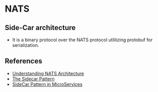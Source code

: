 # NATS

## Side-Car architecture
- It is a binary protocol over the NATS protocol utlilizing protobuf for serialization. 

## References
- [Understanding NATS Architecture](https://github.com/nats-io/nats-general/blob/master/architecture/ARCHITECTURE.md)
- [ The Sidecar Pattern](https://www.oreilly.com/library/view/designing-distributed-systems/9781491983638/ch02.html)
- [SideCar Pattern in MicroServices](https://medium.com/@sauravomar01/sidecar-pattern-in-microservices-9599cc963dd4)